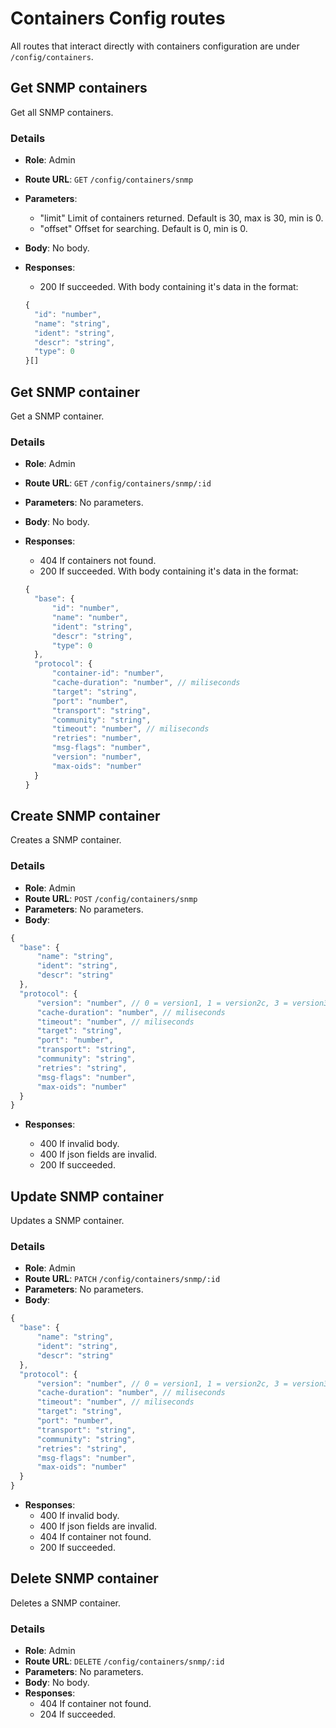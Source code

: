 # Containers Config routes

All routes that interact directly with containers configuration are under `/config/containers`.

## Get SNMP containers

Get all SNMP containers.

### Details

- **Role**: Admin
- **Route URL**: `GET` `/config/containers/snmp`
- **Parameters**:
  - "limit" Limit of containers returned. Default is 30, max is 30, min is 0.
  - "offset" Offset for searching. Default is 0, min is 0.
- **Body**: No body.
- **Responses**:

  - 200 If succeeded. With body containing it's data in the format:

  ```js
  {
    "id": "number",
    "name": "string",
    "ident": "string",
    "descr": "string",
    "type": 0
  }[]
  ```

## Get SNMP container

Get a SNMP container.

### Details

- **Role**: Admin
- **Route URL**: `GET` `/config/containers/snmp/:id`
- **Parameters**: No parameters.
- **Body**: No body.
- **Responses**:

  - 404 If containers not found.
  - 200 If succeeded. With body containing it's data in the format:

  ```js
  {
    "base": {
        "id": "number",
        "name": "number",
        "ident": "string",
        "descr": "string",
        "type": 0
    },
    "protocol": {
        "container-id": "number",
        "cache-duration": "number", // miliseconds
        "target": "string",
        "port": "number",
        "transport": "string",
        "community": "string",
        "timeout": "number", // miliseconds
        "retries": "number",
        "msg-flags": "number",
        "version": "number",
        "max-oids": "number"
    }
  }
  ```

## Create SNMP container

Creates a SNMP container.

### Details

- **Role**: Admin
- **Route URL**: `POST` `/config/containers/snmp`
- **Parameters**: No parameters.
- **Body**:

```js
{
  "base": {
      "name": "string",
      "ident": "string",
      "descr": "string"
  },
  "protocol": {
      "version": "number", // 0 = version1, 1 = version2c, 3 = version3
      "cache-duration": "number", // miliseconds
      "timeout": "number", // miliseconds
      "target": "string",
      "port": "number",
      "transport": "string",
      "community": "string",
      "retries": "string",
      "msg-flags": "number",
      "max-oids": "number"
  }
}
```

- **Responses**:

  - 400 If invalid body.
  - 400 If json fields are invalid.
  - 200 If succeeded.

## Update SNMP container

Updates a SNMP container.

### Details

- **Role**: Admin
- **Route URL**: `PATCH` `/config/containers/snmp/:id`
- **Parameters**: No parameters.
- **Body**:

```js
{
  "base": {
      "name": "string",
      "ident": "string",
      "descr": "string"
  },
  "protocol": {
      "version": "number", // 0 = version1, 1 = version2c, 3 = version3
      "cache-duration": "number", // miliseconds
      "timeout": "number", // miliseconds
      "target": "string",
      "port": "number",
      "transport": "string",
      "community": "string",
      "retries": "string",
      "msg-flags": "number",
      "max-oids": "number"
  }
}
```

- **Responses**:
  - 400 If invalid body.
  - 400 If json fields are invalid.
  - 404 If container not found.
  - 200 If succeeded.

## Delete SNMP container

Deletes a SNMP container.

### Details

- **Role**: Admin
- **Route URL**: `DELETE` `/config/containers/snmp/:id`
- **Parameters**: No parameters.
- **Body**: No body.
- **Responses**:
  - 404 If container not found.
  - 204 If succeeded.
